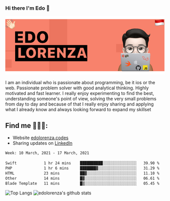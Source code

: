 ### Hi there  I'm Edo 👋


<img src="https://github.com/edolorenza/edolorenza/blob/master/Image/background.png" alt="banner edo lorenza">

I am an individual who is passionate about programming, be it ios or the web. Passionate problem solver with good analytical thinking. Highly motivated and fast learner. I really enjoy experimenting to find the best, understanding someone's point of view, solving the very small problems from day to day and because of that I really enjoy sharing and applying what I already know and always looking forward to expand my skillset 


## Find me 🕵🏻‍♂️:
- Website <a href="http://edolorenza.codes/">edolorenza.codes</a> 
- Sharing updates on <a href="https://www.linkedin.com/in/edo-lorenza/">LinkedIn</a> 


<!--START_SECTION:waka-->
```text
Week: 10 March, 2021 - 17 March, 2021

Swift            1 hr 24 mins    ██████████░░░░░░░░░░░░░░░   39.90 % 
PHP              1 hr 6 mins     ███████▓░░░░░░░░░░░░░░░░░   31.29 % 
HTML             23 mins         ██▓░░░░░░░░░░░░░░░░░░░░░░   11.10 % 
Other            14 mins         █▓░░░░░░░░░░░░░░░░░░░░░░░   06.61 % 
Blade Template   11 mins         █▒░░░░░░░░░░░░░░░░░░░░░░░   05.45 % 
```
<!--END_SECTION:waka-->

![Top Langs](https://github-readme-stats.vercel.app/api/top-langs/?username=edolorenza&layout=compact&count_private=true) ![edolorenza's github stats](https://github-readme-stats.vercel.app/api?username=edolorenza&show_icons=true&count_private=true)
<!--
**edolorenza/edolorenza** is a ✨ _special_ ✨ repository because its `README.md` (this file) appears on your GitHub profile.

Here are some ideas to get you started:

- 🔭 I’m currently working on ...
- 🌱 I’m currently learning ...
- 👯 I’m looking to collaborate on ...
- 🤔 I’m looking for help with ...
- 💬 Ask me about ...
- 📫 How to reach me: ...
- 😄 Pronouns: ...
- ⚡ Fun fact: ...
-->
